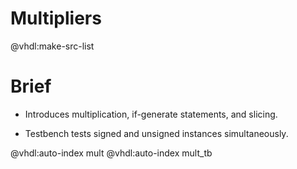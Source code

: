 # Multipliers

@vhdl:make-src-list

# Brief

- Introduces multiplication, if-generate statements, and slicing.

- Testbench tests signed and unsigned instances simultaneously.

@vhdl:auto-index mult
@vhdl:auto-index mult_tb